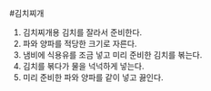 #김치찌개

1. 김치찌개용 김치를 잘라서 준비한다.
2. 파와 양파를 적당한 크기로 자른다.
3. 냄비에 식용유를 조금 넣고 미리 준비한 김치를 볶는다.
4. 김치를 볶다가 물을 넉넉하게 넣는다.
5. 미리 준비한 파와 양파를 같이 넣고 끓인다.